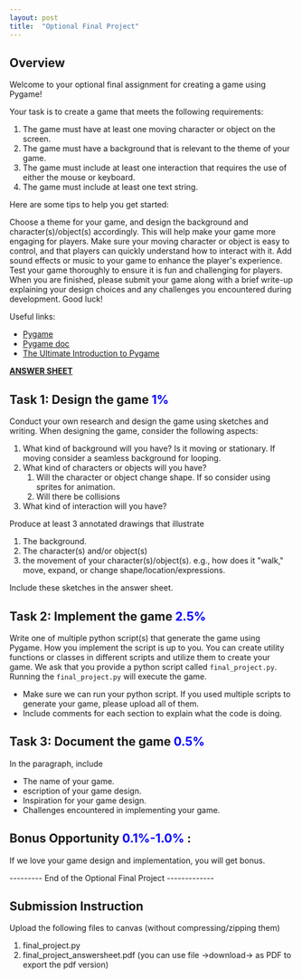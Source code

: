 ```yaml
---
layout: post
title:  "Optional Final Project"
---
```


## Overview 

Welcome to your optional final assignment for creating a game using Pygame!

Your task is to create a game that meets the following requirements:

1. The game must have at least one moving character or object on the screen.
2. The game must have a background that is relevant to the theme of your game.
3. The game must include at least one interaction that requires the use of either the mouse or keyboard.
4. The game must include at least one text string.

Here are some tips to help you get started:

Choose a theme for your game, and design the background and character(s)/object(s) accordingly. This will help make your game more engaging for players.
Make sure your moving character or object is easy to control, and that players can quickly understand how to interact with it.
Add sound effects or music to your game to enhance the player's experience.
Test your game thoroughly to ensure it is fun and challenging for players.
When you are finished, please submit your game along with a brief write-up explaining your design choices and any challenges you encountered during development. Good luck!

Useful links:
- [Pygame](https://www.pygame.org/)
- [Pygame doc](https://www.pygame.org/docs/)
- [The Ultimate Introduction to Pygame](https://www.youtube.com/watch?v=AY9MnQ4x3zk)

**[ANSWER SHEET](https://docs.google.com/document/d/1p7FPBH-zAkhIaAIwH9bYJXTBCcNNflgYDnR5Bs4zdwc/edit?usp=sharing)**

## Task 1: Design the game  <span style="color:#0000ff;"> 1%  </span>

Conduct your own research and design the game using sketches and writing. When designing the game, consider the following aspects:

1. What kind of background will you have? Is it moving or stationary. If moving consider a seamless background for looping.
2. What kind of characters or objects will you have?
   1. Will the character or object change shape. If so consider using sprites for animation.
   2. Will there be collisions
3. What kind of interaction will you have? 

Produce at least 3 annotated drawings that illustrate 
1. The background. 
2. The character(s) and/or object(s)
3. the movement of your character(s)/object(s). e.g., how does it "walk," move, expand, or change shape/location/expressions. 

Include these sketches in the answer sheet.

## Task 2: Implement the game  <span style="color:#0000ff;"> 2.5%  </span>
Write one of multiple python script(s) that generate the game using Pygame. How you implement the script is up to you. You can create utility functions or classes in different scripts and utilize them to create your game. We ask that you provide a python script called `final_project.py`. Running the `final_project.py` will execute the game. 

- Make sure we can run your python script. If you used multiple scripts to generate your game, please upload all of them. 
- Include comments for each section to explain what the code is doing.

## Task 3: Document the game  <span style="color:#0000ff;"> 0.5%  </span>
In the paragraph, include

- The name of your game.
- escription of your game design.
- Inspiration for your game design.
- Challenges encountered in implementing your game.

## Bonus Opportunity <span style="color:#0000ff;"> 0.1%-1.0%  </span> :
If we love your game design and implementation, you will get bonus.


--------- End of the Optional Final Project -------------


## Submission Instruction
Upload the following files to canvas (without compressing/zipping them)
1. final_project.py
3. final_project_answersheet.pdf (you can use file ->download-> as PDF to export the pdf version)